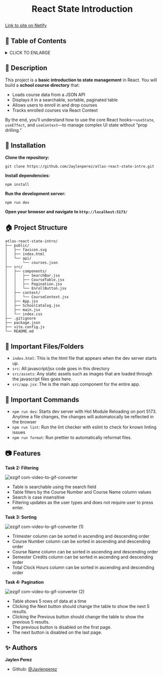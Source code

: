 # <p align="center">React State Introduction</p>

[Link to site on Netify]()

## :bookmark: Table of Contents

<details>
        <summary>
        CLICK TO ENLARGE
        </summary>
        :memo: <a href="#description">Description</a>
        <br>
        :wrench: <a href="#installation">Installation</a>
        <br>
        :house: <a href="#project-structure">Project Structure</a>
        <br>
        :file_folder: <a href="#files">Important Files/Folders</a>
        <br>
        :mega: <a href="#commands">Important Commands</a>
        <br>
        :camera: <a href="#photos">Photos</a>
        <br>
        :sparkles: <a href="#authors">Authors</a>
</details>

## :memo: <span id="description">Description</span>

This project is a **basic introduction to state management** in React. You will build a **school course directory** that:

- Loads course data from a JSON API
- Displays it in a searchable, sortable, paginated table
- Allows users to enroll in and drop courses
- Tracks enrolled courses via React Context

By the end, you’ll understand how to use the core React hooks—`useState`, `useEffect`, and `useContext`—to manage complex UI state without “prop drilling.”

## :wrench: <span id="installation">Installation</span>

**Clone the repository:**

`git clone https://github.com/Jaylenperez/atlas-react-state-intro.git`

**Install dependencies:**

`npm install`

**Run the development server:**

`npm run dev`

**Open your browser and navigate to `http://localhost:5173/`**

## :house: <span id="project-structure">Project Structure</span>

```plaintext
atlas-react-state-intro/
├── public/
│   ├── favicon.svg
│   ├── index.html
│   └── api/
│       └── courses.json
├── src/
│   ├── components/
│   │   ├── SearchBar.jsx
│   │   ├── CourseTable.jsx
│   │   ├── Pagination.jsx
│   │   └── EnrollButton.jsx
│   ├── context/
│   │   └── CourseContext.jsx
│   ├── App.jsx
│   ├── SchoolCatalog.jsx
│   ├── main.jsx
│   └── index.css
├── .gitignore
├── package.json
├── vite.config.js
└── README.md
```

## :file_folder: <span id="files">Important Files/Folders</span>

- `index.html`: This is the html file that appears when the dev server starts up.
- `src`: All javascript/jsx code goes in this directory
- `src/assets`: Any static assets such as images that are loaded through the javascript files goes here.
- `src/app.jsx`: The is the main app component for the entire app.

## :mega: <span id="commands">Important Commands</span>

- `npm run dev`: Starts dev server with Hot Module Reloading on port 5173. Anytime a file changes, the changes will automatocally be reflected in the browser
- `npm run lint`: Run the lint checker with eslint to check for known linting issues
- `npm run format`: Run prettier to automatically reformat files.

## :camera: <span id="features">Features</span>

**Task 2: Filtering**

![ezgif com-video-to-gif-converter](https://github.com/user-attachments/assets/b3d6d3d9-aa79-4095-a512-fdca6f1766e3)

- Table is searchable using the search field
- Table filters by the Course Number and Course Name column values
- Search is case insensitive
- Filtering updates as the user types and does not require user to press enter.

**Task 3: Sorting**

![ezgif com-video-to-gif-converter (1)](https://github.com/user-attachments/assets/e9aa4d4e-4ed2-4ae0-bff2-8481eb1f2b53)

- Trimester column can be sorted in ascending and descending order
- Course Number column can be sorted in ascending and descending order
- Course Name column can be sorted in ascending and descending order
- Semester Credits column can be sorted in ascending and descending order
- Total Clock Hours column can be sorted in ascending and descending order

**Task 4: Pagination**

![ezgif com-video-to-gif-converter (2)](https://github.com/user-attachments/assets/2fdc5020-4e2c-487b-8a3c-ab6d291994e9)

- Table shows 5 rows of data at a time
- Clicking the Next button should change the table to show the next 5 results.
- Clicking the Previous button should change the table to show the previous 5 results.
- The previous button is disabled on the first page.
- The next button is disabled on the last page.

## :sparkles: <span id="authors">Authors</span>

**Jaylen Perez**

- Github: [@Jaylenperez](https://github.com/Jaylenperez)
